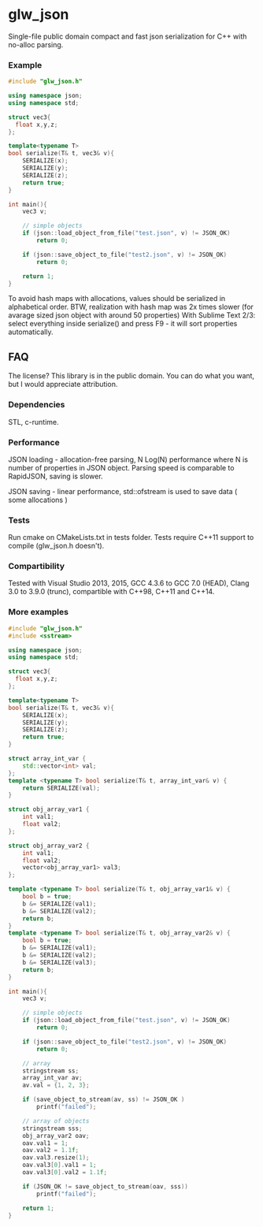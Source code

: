 # glw_json
Single-file public domain compact and fast json serialization for C++ with no-alloc parsing.

### Example
```c++
#include "glw_json.h"

using namespace json;
using namespace std;

struct vec3{
  float x,y,z;
};

template<typename T>
bool serialize(T& t, vec3& v){
	SERIALIZE(x);
	SERIALIZE(y);
	SERIALIZE(z);
	return true;
}

int main(){
	vec3 v;

	// simple objects
	if (json::load_object_from_file("test.json", v) != JSON_OK)
		return 0;

	if (json::save_object_to_file("test2.json", v) != JSON_OK)
		return 0;

	return 1;
}
```

To avoid hash maps with allocations, values should be serialized in alphabetical order.
BTW, realization with hash map was 2x times slower (for avarage sized json object with around 50 properties)
With Sublime Text 2/3: select everything inside serialize() and press F9 - it will sort properties automatically.

## FAQ

The license?
This library is in the public domain. You can do what you want, but I would appreciate attribution.

### Dependencies
 STL, c-runtime.

### Performance
JSON loading - allocation-free parsing, N Log(N) performance where N is number of properties in JSON object.
   Parsing speed is comparable to RapidJSON, saving is slower.

JSON saving - linear performance, std::ofstream is used to save data ( some allocations )

### Tests
 Run cmake on CMakeLists.txt in tests folder. Tests require C++11 support to compile (glw_json.h doesn't).

### Compartibility
  Tested with Visual Studio 2013, 2015, GCC 4.3.6 to GCC 7.0 (HEAD), Clang 3.0 to 3.9.0 (trunc), compartible with C++98, C++11 and C++14.

### More examples
```c++
#include "glw_json.h"
#include <sstream>

using namespace json;
using namespace std;

struct vec3{
  float x,y,z;
};

template<typename T>
bool serialize(T& t, vec3& v){
	SERIALIZE(x);
	SERIALIZE(y);
	SERIALIZE(z);
	return true;
}

struct array_int_var {
	std::vector<int> val;
};
template <typename T> bool serialize(T& t, array_int_var& v) {
	return SERIALIZE(val);
}

struct obj_array_var1 {
	int val1;
	float val2;
};

struct obj_array_var2 {
	int val1;
	float val2;
	vector<obj_array_var1> val3;
};

template <typename T> bool serialize(T& t, obj_array_var1& v) {
	bool b = true;
	b &= SERIALIZE(val1);
	b &= SERIALIZE(val2);
	return b;
}
template <typename T> bool serialize(T& t, obj_array_var2& v) {
	bool b = true;
	b &= SERIALIZE(val1);
	b &= SERIALIZE(val2);
	b &= SERIALIZE(val3);
	return b;
}

int main(){
	vec3 v;

	// simple objects
	if (json::load_object_from_file("test.json", v) != JSON_OK)
		return 0;

	if (json::save_object_to_file("test2.json", v) != JSON_OK)
		return 0;

	// array
	stringstream ss;
	array_int_var av;
	av.val = {1, 2, 3};

	if (save_object_to_stream(av, ss) != JSON_OK )
		printf("failed");

	// array of objects
	stringstream sss;
	obj_array_var2 oav;
	oav.val1 = 1;
	oav.val2 = 1.1f;
	oav.val3.resize(1);
	oav.val3[0].val1 = 1;
	oav.val3[0].val2 = 1.1f;

	if (JSON_OK != save_object_to_stream(oav, sss))
		printf("failed");

	return 1;
}
```

